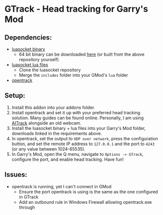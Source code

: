 # GTrack - Head tracking for Garry's Mod
## Dependencies:
- [luasocket binary](https://github.com/danielga/gmod_luasocket/releases/)
    - 64 bit binary can be downloaded [here](https://f001.backblazeb2.com/file/cheezus-sharex/ShareX/2022/11/gmcl_socket.core_win64.dll) (or built from the above repository yourself)
- [luasocket lua files](https://github.com/danielga/gmod_luasocket)
    - Clone the luasocket repository
    - Merge the `includes` folder into your GMod's `lua` folder
- [opentrack](https://github.com/opentrack/opentrack)

## Setup:
1. Install this addon into your addons folder.
2. Install opentrack and set it up with your preferred head tracking solution. Many guides can be found online. Personally, I am using [AITrack](https://github.com/AIRLegend/aitrack/releases) alongside an old webcam.
3. Install the luasocket binary + lua files into your Garry's Mod folder, downloads linked in the requirements above.
4. In opentrack, set the output to `UDP over network`, press the configuration button, and set the remote IP address to `127.0.0.1` and the port to `4243` (or any value between 1024-65535).
5. In Garry's Mod, open the Q menu, navigate to `Options -> GTrack`, configure the port, and enable head tracking. Have fun!

## Issues:
- opentrack is running, yet I can't connect in GMod
    - Ensure the port opentrack is using is the same as the one configured in GTrack
    - Add an outbound rule in Windows Firewall allowing opentrack.exe through
